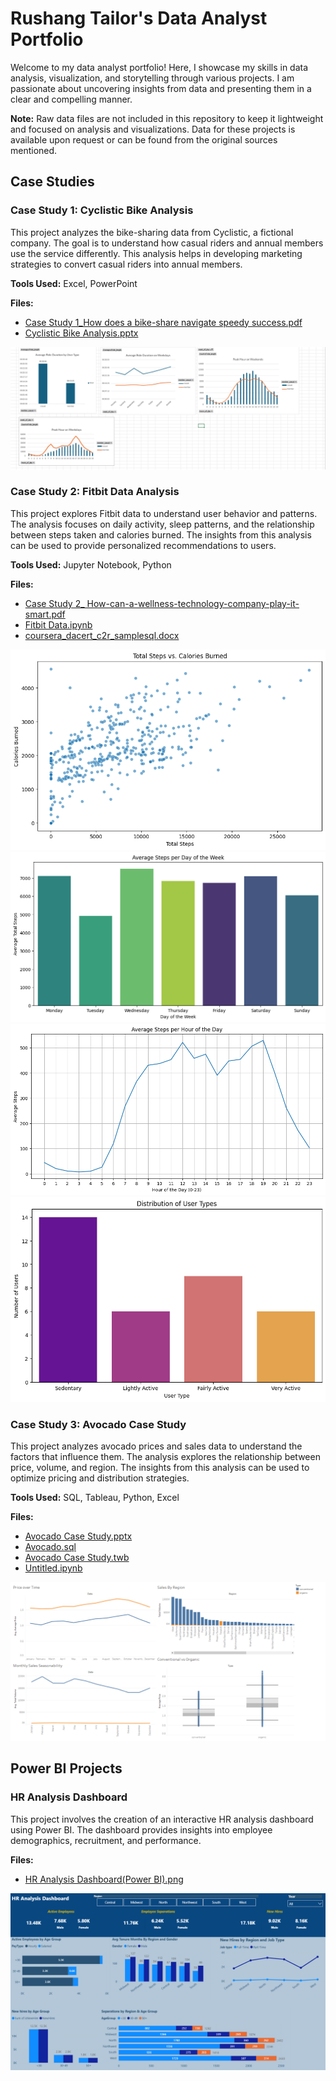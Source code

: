 # Rushang Tailor's Data Analyst Portfolio

Welcome to my data analyst portfolio! Here, I showcase my skills in data analysis, visualization, and storytelling through various projects. I am passionate about uncovering insights from data and presenting them in a clear and compelling manner.

**Note:** Raw data files are not included in this repository to keep it lightweight and focused on analysis and visualizations. Data for these projects is available upon request or can be found from the original sources mentioned.

## Case Studies

### Case Study 1: Cyclistic Bike Analysis

This project analyzes the bike-sharing data from Cyclistic, a fictional company. The goal is to understand how casual riders and annual members use the service differently. This analysis helps in developing marketing strategies to convert casual riders into annual members.

**Tools Used:** Excel, PowerPoint

**Files:**
*   [Case Study 1_How does a bike-share navigate speedy success.pdf](https://github.com/Rush-ang/Dataanalystportfolio/blob/main/Case%20Study/Case%20Study%201/Case%20Study%201_How%20does%20a%20bike-share%20navigate%20speedy%20success.pdf)
*   [Cyclistic Bike Analysis.pptx](https://github.com/Rush-ang/Dataanalystportfolio/blob/main/Case%20Study/Case%20Study%201/Cyclistic%20Bike%20Analysis.pptx)

![Case Study 1](Case%20Study%201.png)

### Case Study 2: Fitbit Data Analysis

This project explores Fitbit data to understand user behavior and patterns. The analysis focuses on daily activity, sleep patterns, and the relationship between steps taken and calories burned. The insights from this analysis can be used to provide personalized recommendations to users.

**Tools Used:** Jupyter Notebook, Python

**Files:**
*   [Case Study 2_ How-can-a-wellness-technology-company-play-it-smart.pdf](https://github.com/Rush-ang/Dataanalystportfolio/blob/main/Case%20Study/Case%20Study%202/Case%20Study%202_%20How-can-a-wellness-technology-company-play-it-smart.pdf)
*   [Fitbit Data.ipynb](https://github.com/Rush-ang/Dataanalystportfolio/blob/main/Case%20Study/Case%20Study%202/Fitbit%20Data.ipynb)
*   [coursera_dacert_c2r_samplesql.docx](https://github.com/Rush-ang/Dataanalystportfolio/blob/main/Case%20Study/Case%20Study%202/coursera_dacert_c2r_samplesql.docx)

![Case Study 2 -Total steps vs calories burned](Case%20Study%202%20-Total%20steps%20vs%20calories%20burned.png)
![Case Study 2- Average steps per day of the week](Case%20Study%202-%20Average%20steps%20per%20day%20of%20the%20week.png)
![Case Study 2-Average Steps per Hour of the Day](Case%20Study%202-Average%20Steps%20per%20Hour%20of%20the%20Day.png)
![Case Study 2-Distribution per User Types](Case%20Study%202-Distribution%20per%20User%20Types.png)

### Case Study 3: Avocado Case Study

This project analyzes avocado prices and sales data to understand the factors that influence them. The analysis explores the relationship between price, volume, and region. The insights from this analysis can be used to optimize pricing and distribution strategies.

**Tools Used:** SQL, Tableau, Python, Excel

**Files:**
*   [Avocado Case Study.pptx](https://github.com/Rush-ang/Dataanalystportfolio/blob/main/Case%20Study/Case%20Study%203/Avocado%20Case%20Study.pptx)
*   [Avocado.sql](https://github.com/Rush-ang/Dataanalystportfolio/blob/main/Case%20Study/Case%20Study%203/SQL/Avocado.sql)
*   [Avocado Case Study.twb](https://github.com/Rush-ang/Dataanalystportfolio/blob/main/Case%20Study/Case%20Study%203/Tableau/Avocado%20Case%20Study.twb)
*   [Untitled.ipynb](https://github.com/Rush-ang/Dataanalystportfolio/blob/main/Case%20Study/Case%20Study%203/Python/Untitled.ipynb)

![Avocado Case Study](Avocado%20Case%20Study.png)

## Power BI Projects

### HR Analysis Dashboard

This project involves the creation of an interactive HR analysis dashboard using Power BI. The dashboard provides insights into employee demographics, recruitment, and performance.

**Files:**
*   [HR Analysis Dashboard(Power BI).png](https://github.com/Rush-ang/Dataanalystportfolio/blob/main/HR%20Analysis%20Dashboard(Power%20BI).png)

![HR Analysis Dashboard(Power BI)](HR%20Analysis%20Dashboard(Power%20BI).png)
